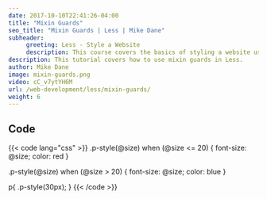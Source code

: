 ```yaml
---
date: 2017-10-10T22:41:26-04:00
title: "Mixin Guards"
seo_title: "Mixin Guards | Less | Mike Dane"
subheader:
     greeting: Less - Style a Website
     description: This course covers the basics of styling a website using Less. Work your way through the videos/articles and I'll teach you everything you need to know to style a basic website!
description: This tutorial covers how to use mixin guards in Less.
author: Mike Dane
image: mixin-guards.png
video: cC_v7ytYH6M
url: /web-development/less/mixin-guards/
weight: 6
---
```


## Code

{{< code lang="css" >}}
.p-style(@size) when (@size <= 20) {
     font-size: @size;
     color: red
}

.p-style(@size) when (@size > 20) {
     font-size: @size;
     color: blue
}

p{
     .p-style(30px); 
}
{{< /code >}}